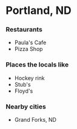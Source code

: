 # Portland, ND

### Restaurants
* Paula's Cafe
* Pizza Shop

### Places the locals like
* Hockey rink
* Stub's
* Floyd's

### Nearby cities
* Grand Forks, ND
